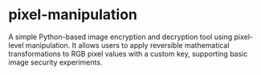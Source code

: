 # pixel-manipulation
A simple Python-based image encryption and decryption tool using pixel-level manipulation. It allows users to apply reversible mathematical transformations to RGB pixel values with a custom key, supporting basic image security experiments.
